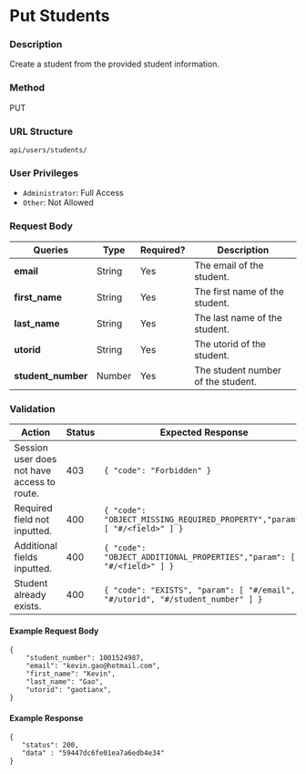 Put Students
===
### Description
Create a student from the provided student information.

### Method
PUT

### URL Structure
`api/users/students/`

### User Privileges
* `Administrator`: Full Access
* `Other`: Not Allowed

### Request Body
| Queries            | Type    | Required? |  Description                       |
|--------------------|---------|-----------|------------------------------------|
| **email**          | String  | Yes       |  The email of the student.         |
| **first_name**     | String  | Yes       |  The first name of the student.    |
| **last_name**      | String  | Yes       |  The last name of the student.     |
| **utorid**         | String  | Yes       |  The utorid of the student.        |
| **student_number** | Number  | Yes       |  The student number of the student.|

### Validation
| Action                                      | Status | Expected Response                                                              |
|---------------------------------------------|--------|--------------------------------------------------------------------------------|
| Session user does not have access to route. | 403    | `{ "code": "Forbidden" }`                                                      |
| Required field not inputted.                | 400    | `{ "code": "OBJECT_MISSING_REQUIRED_PROPERTY","param": [ "#/<field>" ] }`      |
| Additional fields inputted.                 | 400    | `{ "code": "OBJECT_ADDITIONAL_PROPERTIES","param": [ "#/<field>" ] }`          |
| Student already exists.                     | 400    | `{ "code": "EXISTS", "param": [ "#/email", "#/utorid", "#/student_number" ] }` |

#### Example Request Body
```
{
    "student_number": 1001524987,
    "email": "kevin.gao@hotmail.com",
    "first_name": "Kevin",
    "last_name": "Gao",
    "utorid": "gaotianx",
}
```
#### Example Response
```
{
   "status": 200,
   "data" : "59447dc6fe01ea7a6edb4e34" 
}
```